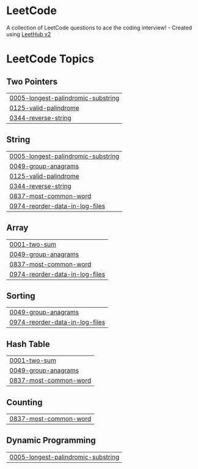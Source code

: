 # LeetCode
A collection of LeetCode questions to ace the coding interview! - Created using [LeetHub v2](https://github.com/arunbhardwaj/LeetHub-2.0)

<!---LeetCode Topics Start-->
# LeetCode Topics
## Two Pointers
|  |
| ------- |
| [0005-longest-palindromic-substring](https://github.com/Chaewoon-kim/LeetCode/tree/master/0005-longest-palindromic-substring) |
| [0125-valid-palindrome](https://github.com/Chaewoon-kim/LeetCode/tree/master/0125-valid-palindrome) |
| [0344-reverse-string](https://github.com/Chaewoon-kim/LeetCode/tree/master/0344-reverse-string) |
## String
|  |
| ------- |
| [0005-longest-palindromic-substring](https://github.com/Chaewoon-kim/LeetCode/tree/master/0005-longest-palindromic-substring) |
| [0049-group-anagrams](https://github.com/Chaewoon-kim/LeetCode/tree/master/0049-group-anagrams) |
| [0125-valid-palindrome](https://github.com/Chaewoon-kim/LeetCode/tree/master/0125-valid-palindrome) |
| [0344-reverse-string](https://github.com/Chaewoon-kim/LeetCode/tree/master/0344-reverse-string) |
| [0837-most-common-word](https://github.com/Chaewoon-kim/LeetCode/tree/master/0837-most-common-word) |
| [0974-reorder-data-in-log-files](https://github.com/Chaewoon-kim/LeetCode/tree/master/0974-reorder-data-in-log-files) |
## Array
|  |
| ------- |
| [0001-two-sum](https://github.com/Chaewoon-kim/LeetCode/tree/master/0001-two-sum) |
| [0049-group-anagrams](https://github.com/Chaewoon-kim/LeetCode/tree/master/0049-group-anagrams) |
| [0837-most-common-word](https://github.com/Chaewoon-kim/LeetCode/tree/master/0837-most-common-word) |
| [0974-reorder-data-in-log-files](https://github.com/Chaewoon-kim/LeetCode/tree/master/0974-reorder-data-in-log-files) |
## Sorting
|  |
| ------- |
| [0049-group-anagrams](https://github.com/Chaewoon-kim/LeetCode/tree/master/0049-group-anagrams) |
| [0974-reorder-data-in-log-files](https://github.com/Chaewoon-kim/LeetCode/tree/master/0974-reorder-data-in-log-files) |
## Hash Table
|  |
| ------- |
| [0001-two-sum](https://github.com/Chaewoon-kim/LeetCode/tree/master/0001-two-sum) |
| [0049-group-anagrams](https://github.com/Chaewoon-kim/LeetCode/tree/master/0049-group-anagrams) |
| [0837-most-common-word](https://github.com/Chaewoon-kim/LeetCode/tree/master/0837-most-common-word) |
## Counting
|  |
| ------- |
| [0837-most-common-word](https://github.com/Chaewoon-kim/LeetCode/tree/master/0837-most-common-word) |
## Dynamic Programming
|  |
| ------- |
| [0005-longest-palindromic-substring](https://github.com/Chaewoon-kim/LeetCode/tree/master/0005-longest-palindromic-substring) |
<!---LeetCode Topics End-->